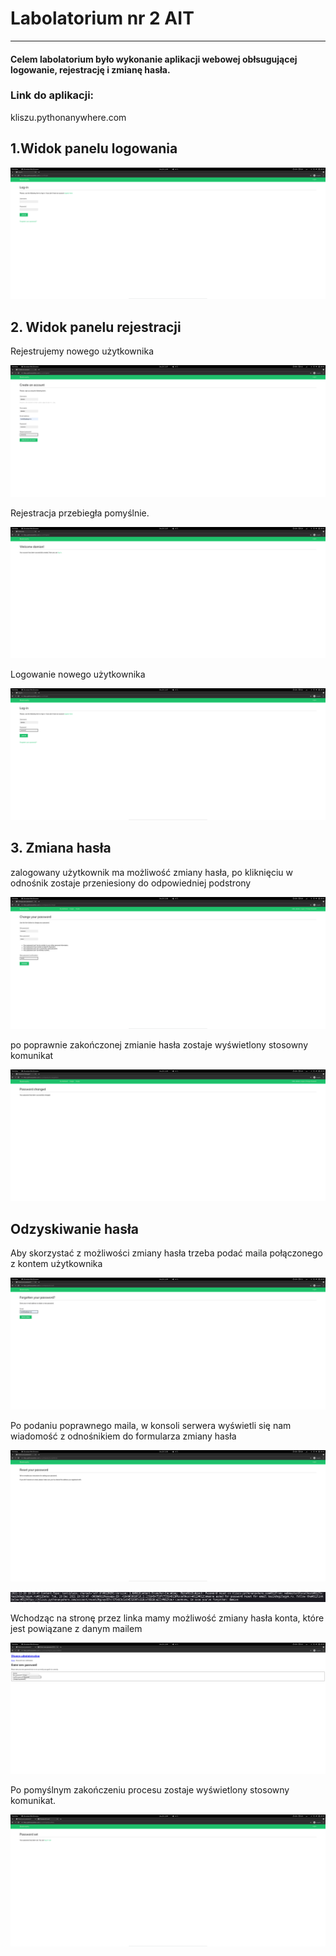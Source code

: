 # Labolatorium nr 2 AIT
<hr>

#### Celem labolatorium było wykonanie aplikacji webowej obłsugującej logowanie, rejestrację i zmianę hasła.

### Link do aplikacji:

kliszu.pythonanywhere.com

## 1.Widok panelu logowania

![Panel logowania](https://github.com/kliszu/aplikacje_internetowe_22681/blob/main/Lab2/assets/logowanie_1.png)

## 2. Widok panelu rejestracji

Rejestrujemy nowego użytkownika

![Panel rejestracji](https://github.com/kliszu/aplikacje_internetowe_22681/blob/main/Lab2/assets/logowanie_2.png)

Rejestracja przebiegła pomyślnie.

![Pomyslne zarejestrowanie nowego uzytkownika](https://github.com/kliszu/aplikacje_internetowe_22681/blob/main/Lab2/assets/logowanie_3.png)

Logowanie nowego użytkownika

![Logowanie uzytkownika](https://github.com/kliszu/aplikacje_internetowe_22681/blob/main/Lab2/assets/logowanie_4.png)

## 3. Zmiana hasła

zalogowany użytkownik ma możliwość zmiany hasła, po kliknięciu w odnośnik zostaje przeniesiony do odpowiedniej podstrony

![Widok panelu zmiany hasla](https://github.com/kliszu/aplikacje_internetowe_22681/blob/main/Lab2/assets/logowanie_5.png)

po poprawnie zakończonej zmianie hasła zostaje wyświetlony stosowny komunikat

![Zakończonie procesu zmiany hasla](https://github.com/kliszu/aplikacje_internetowe_22681/blob/main/Lab2/assets/logowanie_6.png)

## Odzyskiwanie hasła

Aby skorzystać z możliwości zmiany hasła trzeba podać maila połączonego z kontem użytkownika

![Widok ekranu przypomnienia hasla](https://github.com/kliszu/aplikacje_internetowe_22681/blob/main/Lab2/assets/logowanie_7.png)

Po podaniu poprawnego maila, w konsoli serwera wyświetli się nam wiadomość z odnośnikiem do formularza zmiany hasła

![komunikat o potwierdzający wysłanie maila](https://github.com/kliszu/aplikacje_internetowe_22681/blob/main/Lab2/assets/logowanie_8.png)

![wiadomosc o zmianie hasla](https://github.com/kliszu/aplikacje_internetowe_22681/blob/main/Lab2/assets/logowanie_9.png)

Wchodząc na stronę przez linka mamy możliwość zmiany hasła konta, które jest powiązane z danym mailem

![ekran zmiany hasla](https://github.com/kliszu/aplikacje_internetowe_22681/blob/main/Lab2/assets/logowanie_10.png)

Po pomyślnym zakończeniu procesu zostaje wyświetlony stosowny komunikat.

![komunnikat o zmianie hasla](https://github.com/kliszu/aplikacje_internetowe_22681/blob/main/Lab2/assets/logowanie_11.png)










